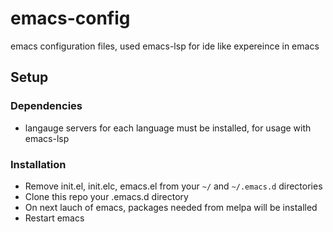 # emacs-config
emacs configuration files, used emacs-lsp for ide like expereince in emacs 

## Setup
### Dependencies 
- langauge servers for each language must be installed, for usage with emacs-lsp


### Installation
* Remove init.el, init.elc, emacs.el from your ```~/``` and ```~/.emacs.d``` directories
* Clone this repo your .emacs.d directory
* On next lauch of emacs, packages needed from melpa will be installed
* Restart emacs
